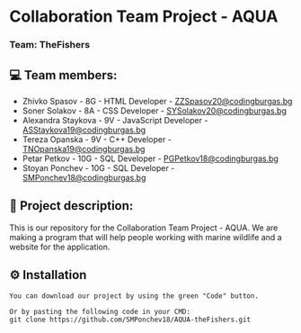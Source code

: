 # Collaboration Team Project - AQUA

### Team: TheFishers

## 💻 Team members:
* Zhivko Spasov - 8G - HTML Developer - ZZSpasov20@codingburgas.bg
* Soner Solakov - 8A - CSS Developer - SYSolakov20@codingburgas.bg
* Alexandra Staykova - 9V - JavaScript Developer - ASStaykova19@codingburgas.bg
* Tereza Opanska - 9V - C++ Developer - TNOpanska19@codingburgas.bg
* Petar Petkov - 10G - SQL Developer - PGPetkov18@codingburgas.bg
* Stoyan Ponchev - 10G - SQL Developer - SMPonchev18@codingburgas.bg

## 📖 Project description:
This is our repository for the Collaboration Team Project - AQUA. We are making a program that will help people working with marine wildlife and a website for the application.

## ⚙️ Installation
```
You can download our project by using the green "Code" button.

Or by pasting the following code in your CMD:
git clone https://github.com/SMPonchev18/AQUA-theFishers.git
```